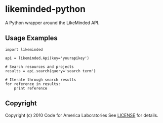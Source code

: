 likeminded-python
=================
A Python wrapper around the LikeMinded API.

Usage Examples
--------------
    import likeminded
    
    api = likeminded.Api(key='yourapikey')
    
    # Search resources and projects
    results = api.search(query='search term')
    
    # Iterate through search results
    for reference in results:
        print reference

Copyright
---------
Copyright (c) 2010 Code for America Laboratories
See [LICENSE](https://github.com/cfalabs/open311/blob/master/LICENSE.mkd) for details.
